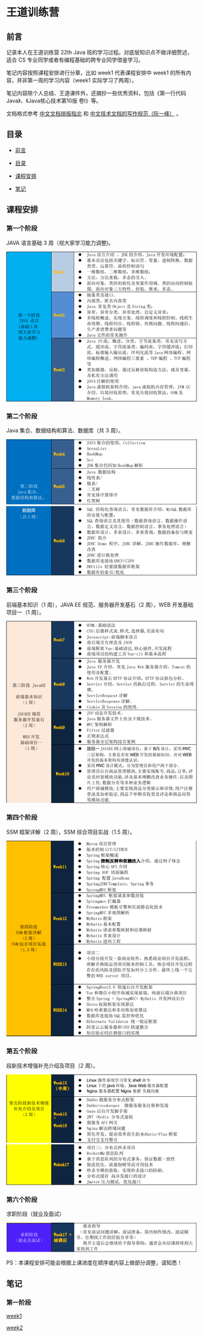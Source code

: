 # 王道训练营

## 前言

记录本人在王道训练营 22th Java 班的学习过程。对底层知识点不做详细赘述，适合 CS 专业同学或者有编程基础的跨专业同学借鉴学习。   

笔记内容按照课程安排进行分章，比如 week1 代表课程安排中 week1 的所有内容，并非第一周的学习内容（week1 实际学习了两周）。

笔记内容除个人总结、王道课件外，还摘抄一些优秀资料，包括《第一行代码Java》、《Java核心技术第10版 卷Ⅰ》等。

文档格式参考 <a href = "https://github.com/sparanoid/chinese-copywriting-guidelines">中文文档排版指北</a> 和 <a href = "https://github.com/ruanyf/document-style-guide">中文技术文档的写作规范（阮一峰）</a> 。  


## 目录

- [前言](#前言)

- [目录](#目录)

- [课程安排](#课程安排)

- [笔记](#笔记)

## 课程安排

### 第一个阶段

JAVA 语言基础 3 周（视大家学习能力调整)。  

<div align="center"> <img src="./img/p1.png"/> </div>  

### 第二个阶段

Java 集合、数据结构和算法、数据库（共 3 周）。 

![part2](./img/p2a.png)  
![part2](./img/p2b.png)  

### 第三个阶段

前端基本知识（1 周），JAVA EE 规范、服务器开发基石（2 周），WEB 开发基础项目一（1 周）。

![part3](./img/p3.png)  

### 第四个阶段

SSM 框架详解（2 周），SSM 综合项目实战（1.5 周）。

![part4](./img/p4.png)

### 第五个阶段

段新技术增强补充介绍及项目（2 周）。

![part5](./img/p5a.png)  
![part5](./img/p5b.png)  

### 第六个阶段

求职阶段（就业及面试）  

![part6](./img/p6.png)

PS：本课程安排可能会根据上课进度在顺序或内容上做部分调整，请知悉！

## 笔记

### 第一阶段

[week1](./week1)  

[week2](./week2)
